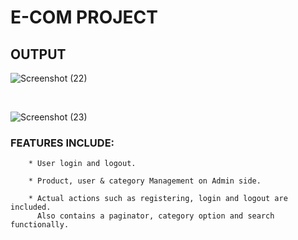 # E-COM PROJECT

## OUTPUT


![Screenshot (22)](https://user-images.githubusercontent.com/122553651/213870330-3a064946-1c14-4e65-963e-51ff1f26e260.png)

<br>


![Screenshot (23)](https://user-images.githubusercontent.com/122553651/213870351-d11f4475-6a45-4daf-9cb8-e3d24cbb9f08.png)
  ### FEATURES INCLUDE:
        * User login and logout.

        * Product, user & category Management on Admin side.

        * Actual actions such as registering, login and logout are included.
          Also contains a paginator, category option and search functionally.
